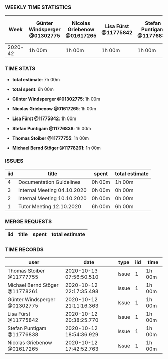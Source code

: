 ### WEEKLY TIME STATISTICS

|Week   |Günter Windsperger<br>@01302775|Nicolas Griebenow<br>@01617265|Lisa Fürst<br>@11775842|Stefan Puntigam<br>@11776838|Thomas Stoiber<br>@11777755|Michael Bernd Stöger<br>@11778261|
|---    |---                            |---                           |---                    |---                         |---                        |---                              |
|2020-42|1h 00m                         |1h 00m                        |1h 00m                 |1h 00m                      |1h 00m                     |1h 00m                           |

### TIME STATS

* **total estimate**: 7h 00m
* **total spent**: 6h 00m

* **Günter Windsperger @01302775**: 1h 00m
* **Nicolas Griebenow @01617265**: 1h 00m
* **Lisa Fürst @11775842**: 1h 00m
* **Stefan Puntigam @11776838**: 1h 00m
* **Thomas Stoiber @11777755**: 1h 00m
* **Michael Bernd Stöger @11778261**: 1h 00m

### ISSUES

|iid|title                      |spent |total estimate|
|---|---                        |---   |---           |
|4  |Documentation Guidelines   |0h 00m|1h 00m        |
|3  |Internal Meeting 04.10.2020|0h 00m|0h 00m        |
|2  |Internal Meeting 10.10.2020|0h 00m|0h 00m        |
|1  |Tutor Meeting 12.10.2020   |6h 00m|6h 00m        |

### MERGE REQUESTS

|iid|title|spent|total estimate|
|---|---  |---  |---           |

### TIME RECORDS

|user                          |date                   |type |iid|time  |
|---                           |---                    |---  |---|---   |
|Thomas Stoiber @11777755      |2020-10-13 07:56:50.510|Issue|1  |1h 00m|
|Michael Bernd Stöger @11778261|2020-10-12 22:17:35.498|Issue|1  |1h 00m|
|Günter Windsperger @01302775  |2020-10-12 21:11:16.363|Issue|1  |1h 00m|
|Lisa Fürst @11775842          |2020-10-12 20:38:25.770|Issue|1  |1h 00m|
|Stefan Puntigam @11776838     |2020-10-12 18:54:36.929|Issue|1  |1h 00m|
|Nicolas Griebenow @01617265   |2020-10-12 17:42:52.763|Issue|1  |1h 00m|
